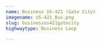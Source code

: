 ```yaml
---
name: Business US-421 (Gate City)
imagename: US-421_Bus.png
slug: businessus421gatecity
highwaytype: Business Loop

---
```

